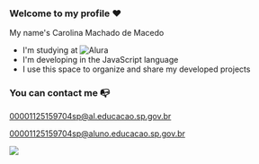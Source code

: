 ### Welcome to my profile ❤️

My name's Carolina Machado de Macedo

- I'm studying at ![Alura](https://www.alura.com.br/)
- I'm developing in the JavaScript language
- I use this space to organize and share my developed projects

### You can contact me 📭

00001125159704sp@al.educacao.sp.gov.br

00001125159704sp@aluno.educacao.sp.gov.br

![](https://media1.tenor.com/m/oTeBa4EVepMAAAAC/business-cat-working.gif)
